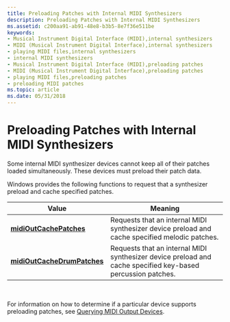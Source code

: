 ```yaml
---
title: Preloading Patches with Internal MIDI Synthesizers
description: Preloading Patches with Internal MIDI Synthesizers
ms.assetid: c200aa91-ab91-48e8-b3b5-8e7f36e511be
keywords:
- Musical Instrument Digital Interface (MIDI),internal synthesizers
- MIDI (Musical Instrument Digital Interface),internal synthesizers
- playing MIDI files,internal synthesizers
- internal MIDI synthesizers
- Musical Instrument Digital Interface (MIDI),preloading patches
- MIDI (Musical Instrument Digital Interface),preloading patches
- playing MIDI files,preloading patches
- preloading MIDI patches
ms.topic: article
ms.date: 05/31/2018
---
```


# Preloading Patches with Internal MIDI Synthesizers

Some internal MIDI synthesizer devices cannot keep all of their patches loaded simultaneously. These devices must preload their patch data.

Windows provides the following functions to request that a synthesizer preload and cache specified patches.



| Value                                                      | Meaning                                                                                                     |
|------------------------------------------------------------|-------------------------------------------------------------------------------------------------------------|
| [**midiOutCachePatches**](https://msdn.microsoft.com/en-us/library/Dd798466(v=VS.85).aspx)         | Requests that an internal MIDI synthesizer device preload and cache specified melodic patches.              |
| [**midiOutCacheDrumPatches**](https://msdn.microsoft.com/en-us/library/Dd798465(v=VS.85).aspx) | Requests that an internal MIDI synthesizer device preload and cache specified key-based percussion patches. |



 

For information on how to determine if a particular device supports preloading patches, see [Querying MIDI Output Devices](querying-midi-output-devices.md).

 

 





